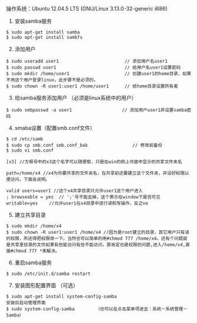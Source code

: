 操作系统：Ubuntu 12.04.5 LTS (GNU/Linux 3.13.0-32-generic i686)

1. 安装samba服务
```
$ sudo apt-get install samba
$ sudo apt-get install sambfs
```

2. 添加用户
```
$ sudo useradd user1                         // 添加用户名user1
$ sudo passwd user1                          // 给用户名user1设置密码
$ sudo mkdir /home/user1                     // 创建user1的home目录，如果不用这个用户登录linux，此步骤不是必须的。
$ sudo chown -R user1:user1 /home/user1      // 给home目录设置所有者
```

3. 给samba服务添加用户 （必须是linux系统中的用户）
```
$ sudo smbpasswd -a user1                   // 添加用户user1并设置samba密码
```

4. smaba设置（配置smb.conf文件）
```
$ cd /etc/samb
$ sudo cp smb.conf smb.conf_bak                 // 修改前备份
$ sudo vi smb.conf

[x3] //方框号中的x3这个名字可以随便取，只是在win的网上邻居中显示的共享文件夹名

path=/home/x4 //x4为你要共享的文件夹名，在共享前还要建立这个文件夹，并设好权限以便访问，下面会说明。

valid users=user1 //这个x4共享目录只允许user1这个用户进入
; browseable = yes  // ';'号不能去掉，这个表示在window下是否可见
writable=yes　　 //允许user1在x4目录中进行读和写操作，反之no
```

5. 建立共享目录
```
$ sudo mkdir /home/x4
$ sudo chown -R user1:user1 /home/x4 //因为是root建立的目录，其它用户只有读的权限，所还得把权限改一下。当然也可以简单的用#chmod 777 /home/x4。还有个问题就是共享里目录的文件如果有些能访问有些不能访问，那肯定也是权限的问题,进入/home/x4,直接#chmod 777 *来解决。
```

6. 重启samba服务
```
$ sudo /etc/init.d/samba restart
```

7. 安装图形配置界面 （可选）
```
$ sudo apt-get install system-config-samba
安装后启动管理界面
$ sudo system-config-samba        （也可以在点击菜单项进去：系统－系统管理－Samba）
```



